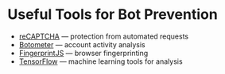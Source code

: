 # Useful Tools for Bot Prevention

- [reCAPTCHA](https://www.google.com/recaptcha/) — protection from automated requests  
- [Botometer](https://botometer.osome.iu.edu/) — account activity analysis  
- [FingerprintJS](https://fingerprintjs.com/) — browser fingerprinting  
- [TensorFlow](https://www.tensorflow.org/) — machine learning tools for analysis

